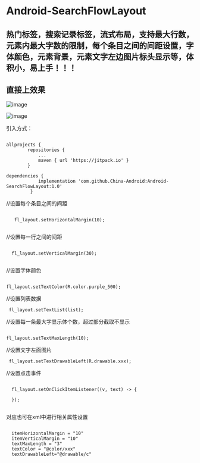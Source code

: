 # Android-SearchFlowLayout
## 热门标签，搜索记录标签，流式布局，支持最大行数，元素内最大字数的限制，每个条目之间的间距设置，字体颜色，元素背景，元素文字左边图片标头显示等，体积小，易上手！！！
## 直接上效果

![image](https://user-images.githubusercontent.com/65054178/188781377-f76727d4-8322-4332-b5ae-6dc3216cdde7.png)

![image](https://user-images.githubusercontent.com/65054178/188769198-ba297d3b-1d79-4bc1-bfca-474ca9b51bd8.png)

引入方式：
<pre><code>
allprojects {
		repositories {
			...
			maven { url 'https://jitpack.io' }
	    }
   
dependencies {
	        implementation 'com.github.China-Android:Android-SearchFlowLayout:1.0'
	     }
</code></pre>
  
  //设置每个条目之间的间距
  <pre><code>
   fl_layout.setHorizontalMargin(10);
   </code></pre>
 //设置每一行之间的间距
  <pre><code>
  fl_layout.setVerticalMargin(30);
     </code></pre>
  //设置字体颜色
    <pre><code>
  fl_layout.setTextColor(R.color.purple_500);
   </code></pre>
  //设置列表数据
    <pre><code>
  fl_layout.setTextList(list);
   </code></pre>
  //设置每一条最大字显示体个数，超过部分截取不显示
     <pre><code>
  fl_layout.setTextMaxLength(10);
   </code></pre>
  //设置文字左面图片
     <pre><code>
  fl_layout.setTextDrawableLeft(R.drawable.xxx);
   </code></pre>
  //设置点击事件
   <pre><code>
  fl_layout.setOnClickItemListener((v, text) -> {

  });
   </code></pre>
 对应也可在xml中进行相关属性设置
 <pre><code>
  itemHorizontalMargin = "10"
  itemVerticalMargin = "10"
  textMaxLength = "3"
  textColor = "@color/xxx"
  textDrawableLeft="@drawable/c"
 </code></pre>
  
